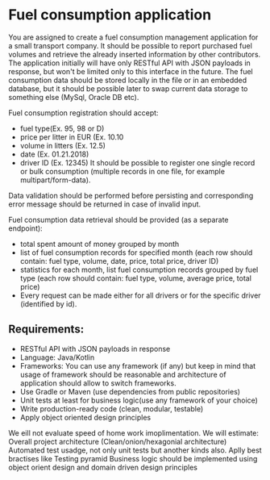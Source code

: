 # Fuel consumption application

You are assigned to create a fuel consumption management application for a small transport company. It should be possible to report purchased fuel volumes and retrieve the already inserted information by other contributors. The application initially will have only RESTful API with JSON payloads in response, but won't be limited only to this interface in the future. The fuel consumption data should be stored locally in the file or in an embedded database, but it should be possible later to swap current data storage to something else (MySql, Oracle DB etc).

Fuel consumption registration should accept:
* fuel type(Ex. 95, 98 or D)
* price per litter in EUR (Ex. 10.10
* volume in litters (Ex. 12.5)
* date (Ex. 01.21.2018)
* driver ID (Ex. 12345)
It should be possible to register one single record or bulk consumption (multiple records in one file, for example multipart/form-data).

Data validation should be performed before persisting and corresponding error message should be returned in case of invalid input.

Fuel consumption data retrieval should be provided (as a separate endpoint):
* total spent amount of money grouped by month
* list of fuel consumption records for specified month (each row should contain: fuel type, volume, date, price, total price, driver ID) 
* statistics for each month, list fuel consumption records grouped by fuel type (each row should contain: fuel type, volume, average price, total price)
* Every request can be made either for all drivers or for the specific driver (identified by id).

## Requirements:
* RESTful API with JSON payloads in response
* Language: Java/Kotlin
* Frameworks: You can use any framework (if any) but keep in mind that usage of framework should be reasonable and architecture of application should allow to switch frameworks.
* Use Gradle or Maven (use dependencies from public repositories)
* Unit tests at least for business logic(use any framework of your choice)
* Write production-ready code (clean, modular, testable)
* Apply object oriented design principles

We eill not evaluate speed of home work imoplimentation. We will estimate:
Overall project architecture (Clean/onion/hexagonial architecture)
Automated test usadge, not only unit tests but another kinds also. Aplly best bractises like Testing pyramid
Business logic should be implemented using object orient design and domain driven design principles

